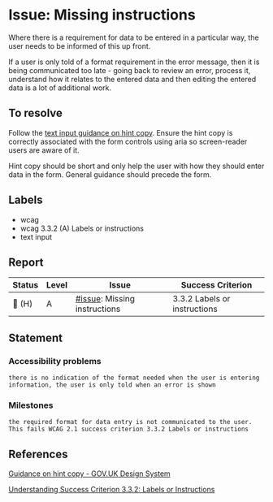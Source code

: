 # Issue: Missing instructions

Where there is a requirement for data to be entered in a particular way, the user needs to be informed of this up front.

If a user is only told of a format requirement in the error message, then it is being communicated too late - going back to review an error, process it, understand how it relates to the entered data and then editing the entered data is a lot of additional work.

## To resolve

Follow the [text input guidance on hint copy](https://design-system.service.gov.uk/components/text-input/#hint-text). Ensure the hint copy is correctly associated with the form controls using aria so screen-reader users are aware of it.

Hint copy should be short and only help the user with how they should enter data in the form. General guidance should precede the form.

## Labels

- wcag
- wcag 3.3.2 (A) Labels or instructions
- text input

## Report

| Status | Level | Issue | Success Criterion |
| ------ | ----- | ----- | ----------------- |
| 🔴 (H) | A    | [#issue](): Missing instructions | 3.3.2 Labels or instructions |

## Statement

### Accessibility problems

```
there is no indication of the format needed when the user is entering information, the user is only told when an error is shown
```

### Milestones

```
the required format for data entry is not communicated to the user. This fails WCAG 2.1 success criterion 3.3.2 Labels or instructions
```

## References

[Guidance on hint copy - GOV.UK Design System](https://design-system.service.gov.uk/components/text-input/#hint-text)

[Understanding Success Criterion 3.3.2: Labels or Instructions](https://www.w3.org/WAI/WCAG21/Understanding/labels-or-instructions.html)